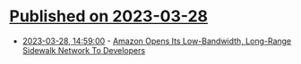 # [Published on 2023-03-28](index.md)

* [2023-03-28, 14:59:00](https://developers.slashdot.org/story/23/03/28/1459233/amazon-opens-its-low-bandwidth-long-range-sidewalk-network-to-developers?utm_source=rss1.0mainlinkanon&utm_medium=feed) - [Amazon Opens Its Low-Bandwidth, Long-Range Sidewalk Network To Developers](https://developers.slashdot.org/story/23/03/28/1459233/amazon-opens-its-low-bandwidth-long-range-sidewalk-network-to-developers?utm_source=rss1.0mainlinkanon&utm_medium=feed)
